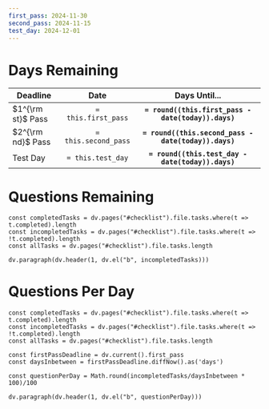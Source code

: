 ```yaml
---
first_pass: 2024-11-30
second_pass: 2024-11-15
test_day: 2024-12-01
---
```


# Days Remaining

| Deadline          |         Date         |                    Days Until...                     |
| ----------------- | :------------------: | :--------------------------------------------------: |
| $1^{\rm st}$ Pass | `= this.first_pass`  | **`= round((this.first_pass - date(today)).days)`**  |
| $2^{\rm nd}$ Pass | `= this.second_pass` | **`= round((this.second_pass - date(today)).days)`** |
| Test Day          |  `= this.test_day`   |  **`= round((this.test_day - date(today)).days)`**   |

# Questions Remaining

```dataviewjs
const completedTasks = dv.pages("#checklist").file.tasks.where(t => t.completed).length
const incompletedTasks = dv.pages("#checklist").file.tasks.where(t => !t.completed).length
const allTasks = dv.pages("#checklist").file.tasks.length

dv.paragraph(dv.header(1, dv.el("b", incompletedTasks)))
```

# Questions Per Day

```dataviewjs
const completedTasks = dv.pages("#checklist").file.tasks.where(t => t.completed).length
const incompletedTasks = dv.pages("#checklist").file.tasks.where(t => !t.completed).length
const allTasks = dv.pages("#checklist").file.tasks.length

const firstPassDeadline = dv.current().first_pass
const daysInbetween = firstPassDeadline.diffNow().as('days')

const questionPerDay = Math.round(incompletedTasks/daysInbetween * 100)/100

dv.paragraph(dv.header(1, dv.el("b", questionPerDay)))
```
